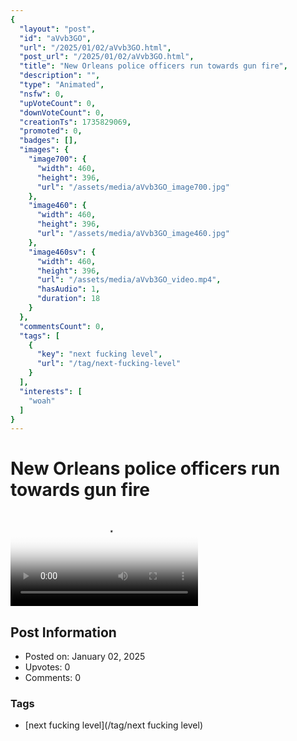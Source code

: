 ```yaml
---
{
  "layout": "post",
  "id": "aVvb3GO",
  "url": "/2025/01/02/aVvb3GO.html",
  "post_url": "/2025/01/02/aVvb3GO.html",
  "title": "New Orleans police officers run towards gun fire",
  "description": "",
  "type": "Animated",
  "nsfw": 0,
  "upVoteCount": 0,
  "downVoteCount": 0,
  "creationTs": 1735829069,
  "promoted": 0,
  "badges": [],
  "images": {
    "image700": {
      "width": 460,
      "height": 396,
      "url": "/assets/media/aVvb3GO_image700.jpg"
    },
    "image460": {
      "width": 460,
      "height": 396,
      "url": "/assets/media/aVvb3GO_image460.jpg"
    },
    "image460sv": {
      "width": 460,
      "height": 396,
      "url": "/assets/media/aVvb3GO_video.mp4",
      "hasAudio": 1,
      "duration": 18
    }
  },
  "commentsCount": 0,
  "tags": [
    {
      "key": "next fucking level",
      "url": "/tag/next-fucking-level"
    }
  ],
  "interests": [
    "woah"
  ]
}
---
```


# New Orleans police officers run towards gun fire

<video controls playsinline loop poster="/assets/media/aVvb3GO_image460.jpg">
  <source src="/assets/media/aVvb3GO_video.mp4" type="video/mp4">
  Your browser does not support the video tag.
</video>

## Post Information

- Posted on: January 02, 2025
- Upvotes: 0
- Comments: 0

### Tags

- [next fucking level](/tag/next fucking level)
